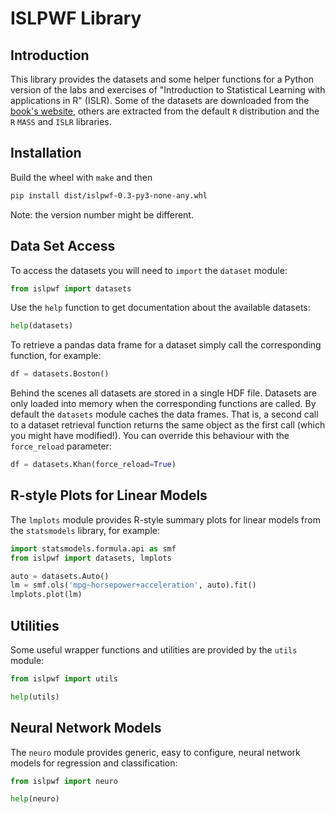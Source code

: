 # ISLPWF Library

## Introduction

This library provides the datasets and some helper functions for 
a Python version of the labs and exercises of "Introduction to Statistical Learning with applications in R" (ISLR). Some of the datasets are downloaded from the [book's website](www.statlearning.com), others are extracted
from the default `R` distribution and the `R` `MASS` and `ISLR` libraries.

## Installation

Build the wheel with `make` and then

```bash
pip install dist/islpwf-0.3-py3-none-any.whl
```

Note: the version number might be different.

## Data Set Access

To access the datasets you will need to `import` the `dataset` module:

```python
from islpwf import datasets
```

Use the `help` function to get documentation about the available datasets:

```python
help(datasets)
```

To retrieve a pandas data frame for a dataset simply call the corresponding function, for example:

```python
df = datasets.Boston()
```

Behind the scenes all datasets are stored in a single HDF file. Datasets are only loaded into memory when the corresponding functions are called. By default the `datasets` module caches the data frames. That is, a second call to a dataset retrieval function returns the same object as the first call (which you might have modified!). You can override this behaviour with the `force_reload` parameter:

```python
df = datasets.Khan(force_reload=True)
```

## R-style Plots for Linear Models

The `lmplots` module provides R-style summary plots for linear models from the `statsmodels` library, for example:

```python
import statsmodels.formula.api as smf
from islpwf import datasets, lmplots

auto = datasets.Auto()
lm = smf.ols('mpg~horsepower+acceleration', auto).fit()
lmplots.plot(lm)
```

## Utilities
Some useful wrapper functions and utilities are provided by the `utils` module:

```python
from islpwf import utils

help(utils)
```

## Neural Network Models
The `neuro` module provides generic, easy to configure, neural network models for regression and classification:

```python
from islpwf import neuro

help(neuro)
```
